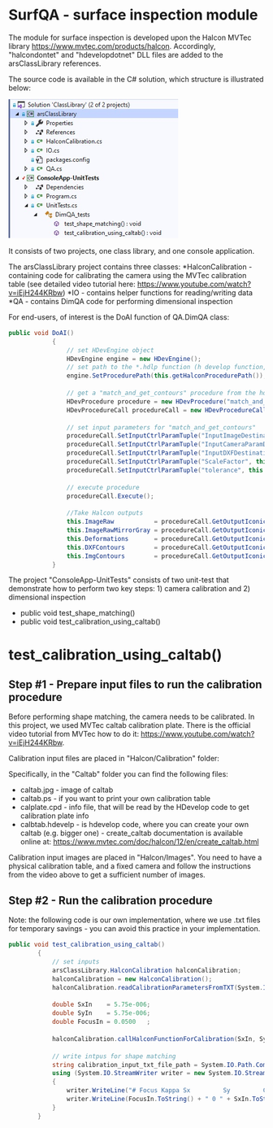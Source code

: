# SurfQA - surface inspection module

The module for surface inspection is developed upon the Halcon MVTec library https://www.mvtec.com/products/halcon. Accordingly, "halcondontet" and "hdevelopdotnet" DLL files are added to the arsClassLibrary references. 

The source code is available in the C# solution, which structure is illustrated below: 

![project image](https://github.com/ArsoVukicevic/AI4DimAndSurfQA/blob/main/DimQA/VS_project.jpg)

It consists of two projects, one class library, and one console application. 

The arsClassLibrary project contains three classes:
*HalconCalibration - containing  code for calibrating the camera using the MVTec calibration table (see detailed video tutorial here: https://www.youtube.com/watch?v=iEjH244KRbw)
*IO - contains helper functions for reading/writing data
*QA - contains DimQA code for performing dimensional inspection

For end-users, of interest is the DoAI function of QA.DimQA class:
```C#
public void DoAI()
            {
                // set HDevEngine object
                HDevEngine engine = new HDevEngine();
                // set path to the *.hdlp function (h develop function, in this project this is "leather_quality_control_lib.hdpl")
                engine.SetProcedurePath(this.getHalconProcedurePath());

                // get a "match_and_get_contours" procedure from the hdlp
                HDevProcedure procedure = new HDevProcedure("match_and_get_contours");
                HDevProcedureCall procedureCall = new HDevProcedureCall(procedure);

                // set input parameters for "match_and_get_contours"
                procedureCall.SetInputCtrlParamTuple("InputImageDestination", this.getImagePath());
                procedureCall.SetInputCtrlParamTuple("InputCameraParamDestination", this.getCameraParametersPath());
                procedureCall.SetInputCtrlParamTuple("InputDXFDestination", this.getDXFPath());
                procedureCall.SetInputCtrlParamTuple("ScaleFactor", this.getScaleFactor());
                procedureCall.SetInputCtrlParamTuple("tolerance", this.getTolerance());

                // execute procedure
                procedureCall.Execute();

                //Take Halcon outputs
                this.ImageRaw           = procedureCall.GetOutputIconicParamImage("Image");
                this.ImageRawMirrorGray = procedureCall.GetOutputIconicParamImage("ImageMirror");
                this.Deformations       = procedureCall.GetOutputIconicParamXld("Deformations");
                this.DXFContours        = procedureCall.GetOutputIconicParamXld("DXFContours");
                this.ImgContours        = procedureCall.GetOutputIconicParamXld("ImgContours");
            }
```

The project "ConsoleApp-UnitTests" consists of two unit-test that demonstrate how to perform two key steps: 1) camera calibration and 2) dimensional inspection 
* public void test_shape_matching()
* public void test_calibration_using_caltab()

# test_calibration_using_caltab()

## Step #1 - Prepare input files to run the calibration procedure

Before performing shape matching, the camera needs to be calibrated. In this project, we used MVTec caltab calibration plate. There is the official video tutorial from MVTec how to do it: https://www.youtube.com/watch?v=iEjH244KRbw.

Calibration input files are placed in "Halcon/Calibration" folder: 

Specifically, in the "Caltab" folder you can find the following files:
* caltab.jpg      - image of caltab
* caltab.ps       - if you want to print your own calibration table
* calplate.cpd    - info file, that will be read by the HDevelop code to get calibration plate info
* calbtab.hdevelp - is hdevelop code, where you can create your own caltab (e.g. bigger one) - create_caltab documentation is available online at: https://www.mvtec.com/doc/halcon/12/en/create_caltab.html

Calibration input images are placed in "Halcon/Images". You need to have a physical calibration table, and a fixed camera and follow the instructions from the video above to get a sufficient number of images. 

## Step #2 - Run the calibration procedure

Note: the following code is our own implementation, where we use .txt files for temporary savings  - you can avoid this practice in your implementation. 

```C#
public void test_calibration_using_caltab()
        {
            // set inputs
            arsClassLibrary.HalconCalibration halconCalibration;
            halconCalibration = new HalconCalibration();
            halconCalibration.readCalibrationParametersFromTXT(System.IO.Path.Combine(halconCalibration.getCalibrationFolderPath(), "HalconInput.txt"));

            double SxIn    = 5.75e-006;
            double SyIn    = 5.75e-006;
            double FocusIn = 0.0500   ;

            halconCalibration.callHalconFunctionForCalibration(SxIn, SyIn, FocusIn);

            // write intpus for shape matching
            string calibration_input_txt_file_path = System.IO.Path.Combine(halconCalibration.getCalibrationFolderPath(), "HalconInput.txt");
            using (System.IO.StreamWriter writer = new System.IO.StreamWriter(calibration_input_txt_file_path))
            {
                writer.WriteLine("# Focus Kappa Sx         Sy         Cx  Cy  ImageWidth  ImageHeight ScaleFactor");
                writer.WriteLine(FocusIn.ToString() + " 0 " + SxIn.ToString() + " " + SyIn.ToString() + " 0   0   0           0  " + halconCalibration.getScaleFactor().ToString());
            }
        }
```

